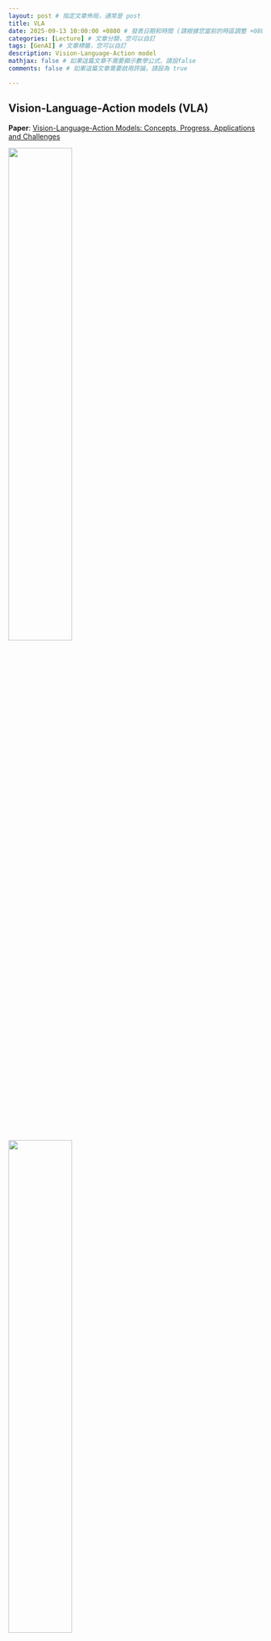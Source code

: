 ```yaml
---
layout: post # 指定文章佈局，通常是 post
title: VLA
date: 2025-09-13 10:00:00 +0800 # 發表日期和時間 (請根據您當前的時區調整 +0800 代表 UTC+8)
categories: [Lecture] # 文章分類，您可以自訂
tags: [GenAI] # 文章標籤，您可以自訂
description: Vision-Language-Action model
mathjax: false # 如果這篇文章不需要顯示數學公式，請設false
comments: false # 如果這篇文章需要啟用評論，請設為 true

---
```

## Vision-Language-Action models (VLA)

**Paper**: [Vision-Language-Action Models: Concepts, Progress, Applications and Challenges](https://arxiv.org/html/2505.04769v1)<br>
<p><img width="50%" height="50%" src="https://arxiv.org/html/2505.04769v1/x1.png"></p>

<p><img width="50%" height="50%" src="https://arxiv.org/html/2505.04769v1/x3.png"></p>
<p><img width="50%" height="50%" src="https://arxiv.org/html/2505.04769v1/x4.png"></p>

---
### [Open X-Embodiment](https://github.com/google-deepmind/open_x_embodiment)
#### Paper: [Open X-Embodiment: Robotic Learning Datasets and RT-X Models](https://arxiv.org/html/2310.08864v9)<br>

<p><img width="50%" height="50%" src="https://github.com/google-deepmind/open_x_embodiment/raw/main/imgs/teaser.png"></p>

---
### [Robotics Transformer (RT-1)](https://research.google/blog/rt-1-robotics-transformer-for-real-world-control-at-scale/)
![](https://blogger.googleusercontent.com/img/b/R29vZ2xl/AVvXsEj11ho9tm4Td7ByTigAgDxFWsxbsZ6tQsAng3AtwuufHRuoLaLOV9YN7FUMyyAhefzuFOVCrbwTLsEaRYidOOToS__KRrotot-6aBxTliZxYz-B2jiJG-4myq5NB3vRKaY86nr5y1-13dBv_H_XyfnDijphCM3UBalczim0PeGJ63Z0Ok6k9zvKQ2D55A/s16000/image1.png)


---
### [BridgeData V2](https://rail-berkeley.github.io/bridgedata/)

#### Paper: [BridgeData V2: A Dataset for Robot Learning at Scale](https://arxiv.org/html/2308.12952v3)

#### Code: [https://github.com/rail-berkeley/bridge_data_v2](https://github.com/rail-berkeley/bridge_data_v2)

---
### [OpenVLA](https://github.com/openvla/openvla)
**Paper**: [OpenVLA: An Open-Source Vision-Language-Action Model](https://arxiv.org/abs/2406.09246)<br>
<iframe width="474" height="434" src="https://www.youtube.com/embed/0Cld-U6EQt4" title="Introducing X-Series 6DOF Arms" frameborder="0" allow="accelerometer; autoplay; clipboard-write; encrypted-media; gyroscope; picture-in-picture; web-share" referrerpolicy="strict-origin-when-cross-origin" allowfullscreen></iframe>

#### Installation
```
!git clone https://github.com/openvla/openvla
%cd openvla

!pip install -r requirements-min.txt
```

For example, to load openvla-7b for zero-shot instruction following in the BridgeData V2 environments with a WidowX robot:<br>
```
# Install minimal dependencies (`torch`, `transformers`, `timm`, `tokenizers`, ...)
# > pip install -r https://raw.githubusercontent.com/openvla/openvla/main/requirements-min.txt
from transformers import AutoModelForVision2Seq, AutoProcessor
from PIL import Image

import torch

# Load Processor & VLA
processor = AutoProcessor.from_pretrained("openvla/openvla-7b", trust_remote_code=True)
vla = AutoModelForVision2Seq.from_pretrained(
    "openvla/openvla-7b", 
    attn_implementation="flash_attention_2",  # [Optional] Requires `flash_attn`
    torch_dtype=torch.bfloat16, 
    low_cpu_mem_usage=True, 
    trust_remote_code=True
).to("cuda:0")

# Grab image input & format prompt
image: Image.Image = get_from_camera(...)
prompt = "In: What action should the robot take to {<INSTRUCTION>}?\nOut:"

# Predict Action (7-DoF; un-normalize for BridgeData V2)
inputs = processor(prompt, image).to("cuda:0", dtype=torch.bfloat16)
action = vla.predict_action(**inputs, unnorm_key="bridge_orig", do_sample=False)

# Execute...
robot.act(action, ...)
```

---
### OpenVLA-OFT
**Paper**: [Fine-Tuning Vision-Language-Action Models: Optimizing Speed and Success](https://arxiv.org/abs/2502.19645)<br>
**Code**: [https://github.com/moojink/openvla-oft](https://github.com/moojink/openvla-oft)<br>
<iframe width="576" height="268" src="https://www.youtube.com/embed/T3Zkkr_NTSA" title="Optimized Fine-Tuning Recipe for VLAs (OpenVLA-OFT) Summary Video" frameborder="0" allow="accelerometer; autoplay; clipboard-write; encrypted-media; gyroscope; picture-in-picture; web-share" referrerpolicy="strict-origin-when-cross-origin" allowfullscreen></iframe>

---
### [SmolVLA](https://huggingface.co/blog/smolvla)
**Model**: [lerobot/smolvla_base](https://huggingface.co/lerobot/smolvla_base)<br>
**Paper**: [SmolVLA: A Vision-Language-Action Model for Affordable and Efficient Robotics](https://arxiv.org/abs/2506.01844)<br>
![](https://arxiv.org/html/2506.01844v1/x16.png)

#### [SO-101 robot](https://huggingface.co/docs/lerobot/en/so101)
<iframe width="514" height="289" src="https://www.youtube.com/embed/LxluHcx0BUA" title="AI Robot Arm - LeRobot SO-101 - First Try and Burned It #ai #robotics #robot" frameborder="0" allow="accelerometer; autoplay; clipboard-write; encrypted-media; gyroscope; picture-in-picture; web-share" referrerpolicy="strict-origin-when-cross-origin" allowfullscreen></iframe>

#### [SO-ARM101 AI 機器手臂PRO套件 for LeRobot](https://www.icshop.com.tw/products/368040500233)
![](https://shoplineimg.com/6486dbe2afaddb00694ea79f/686c83dbdae506001031a682/800x.webp?source_format=jpg)


<br>
<br>

*This site was last updated {{ site.time | date: "%B %d, %Y" }}.*
